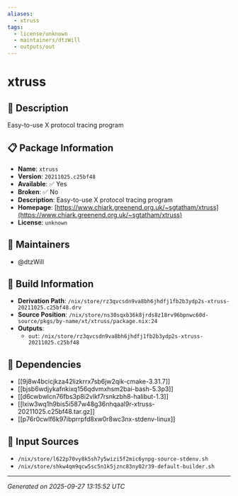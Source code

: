 ```yaml
---
aliases:
  - xtruss
tags:
  - license/unknown
  - maintainers/dtzWill
  - outputs/out
---
```


# xtruss

## 📝 Description

Easy-to-use X protocol tracing program

## 📋 Package Information

- **Name**: `xtruss`
- **Version**: `20211025.c25bf48`
- **Available**: ✅ Yes
- **Broken**: ✅ No
- **Description**: Easy-to-use X protocol tracing program
- **Homepage**: [https://www.chiark.greenend.org.uk/~sgtatham/xtruss](https://www.chiark.greenend.org.uk/~sgtatham/xtruss)
- **License**: `unknown`
## 👥 Maintainers

- @dtzWill


## 🔧 Build Information

- **Derivation Path**: `/nix/store/rz3qvcsdn9va8bh6jhdfj1fb2b3ydp2s-xtruss-20211025.c25bf48.drv`
- **Source Position**: `/nix/store/ns30sqxb36k8jrds8z18rv96bpnwc60d-source/pkgs/by-name/xt/xtruss/package.nix:24`
- **Outputs**:
  - `out`:  `/nix/store/rz3qvcsdn9va8bh6jhdfj1fb2b3ydp2s-xtruss-20211025.c25bf48`

## 🔗 Dependencies

- [[9j8w4bcicjkza42lizkrrx7sb6jw2qik-cmake-3.31.7]]
- [[bjsb6wdjykafnkixq156qdvmxhsm2bai-bash-5.3p3]]
- [[d6cwbwlcn76fbs3p8i2vlkf7rsnkzbh8-halibut-1.3]]
- [[lxiw3wq1h9bis5i587w48g36nhqaal9r-xtruss-20211025.c25bf48.tar.gz]]
- [[p76r0cwlf6k97ibprrpfd8xw0r8wc3nx-stdenv-linux]]

## 📁 Input Sources

- `/nix/store/l622p70vy8k5sh7y5wizi5f2mic6ynpg-source-stdenv.sh`
- `/nix/store/shkw4qm9qcw5sc5n1k5jznc83ny02r39-default-builder.sh`

---
*Generated on 2025-09-27 13:15:52 UTC*
